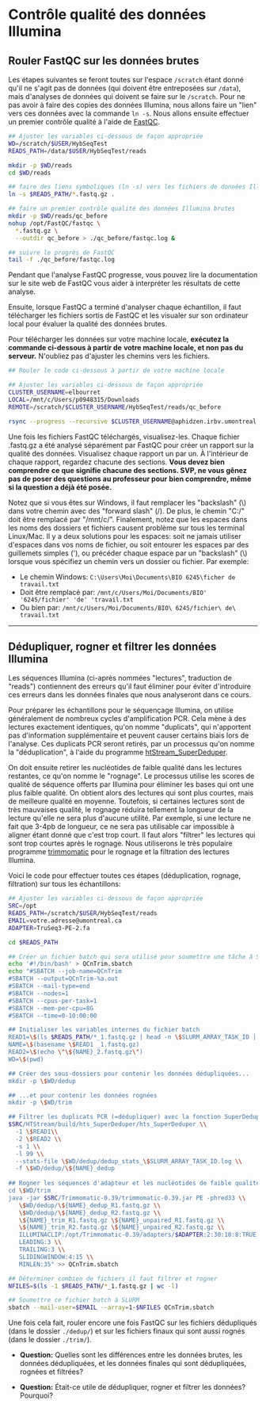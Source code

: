# Contrôle qualité des données Illumina

## Rouler FastQC sur les données brutes

Les étapes suivantes se feront toutes sur l'espace `/scratch` étant donné qu'il ne s'agit pas de données 
(qui doivent être entreposées sur `/data`), mais d'analyses de données qui doivent se faire sur le 
`/scratch`. Pour ne pas avoir à faire des copies des données Illumina, nous allons faire un "lien" 
vers ces données avec la commande `ln -s`. Nous allons ensuite effectuer un premier contrôle qualité 
à l'aide de [FastQC](https://www.bioinformatics.babraham.ac.uk/projects/fastqc/).  
```bash
## Ajuster les variables ci-dessous de façon appropriée
WD=/scratch/$USER/HybSeqTest
READS_PATH=/data/$USER/HybSeqTest/reads

mkdir -p $WD/reads
cd $WD/reads

## faire des liens symboliques (ln -s) vers les fichiers de données Illumina
ln -s $READS_PATH/*.fastq.gz .

## faire un premier contrôle qualité des données Illumina brutes
mkdir -p $WD/reads/qc_before
nohup /opt/FastQC/fastqc \
  *.fastq.gz \
  --outdir qc_before > ./qc_before/fastqc.log &

## suivre le progrès de FastQC
tail -f ./qc_before/fastqc.log

```

Pendant que l'analyse FastQC progresse, vous pouvez lire la documentation sur le site web de FastQC 
vous aider à interpréter les résultats de cette analyse.

Ensuite, lorsque FastQC a terminé d'analyser chaque échantillon, il faut télécharger les fichiers sortis 
de FastQC et les visualer sur son ordinateur local pour évaluer la qualité des données brutes.

Pour télécharger les données sur votre machine locale, **exécutez la commande ci-dessous à partir de** 
**votre machine locale, et non pas du serveur.** N'oubliez pas d'ajuster les chemins vers les fichiers.  
```bash
## Rouler le code ci-dessous à partir de votre machine locale

## Ajuster les variables ci-dessous de façon appropriée
CLUSTER_USERNAME=elbourret
LOCAL=/mnt/c/Users/p0948315/Downloads
REMOTE=/scratch/$CLUSTER_USERNAME/HybSeqTest/reads/qc_before

rsync --progress --recursive $CLUSTER_USERNAME@aphidzen.irbv.umontreal.ca:$REMOTE $LOCAL/

```

Une fois les fichiers FastQC téléchargés, visualisez-les. Chaque fichier .fastq.gz a été analysé 
séparément par FastQC pour créer un rapport sur la qualité des données. Visualisez chaque rapport un 
par un. À l'intérieur de chaque rapport, regardez chacune des sections. **Vous devez bien comprendre** 
**ce que signifie chacune des sections. SVP, ne vous gênez pas de poser des questions au professeur pour** 
**bien comprendre, même si la question a déjà été posée.**

Notez que si vous êtes sur Windows, il faut remplacer les "backslash" (\\) dans votre chemin avec 
des "forward slash" (\/). De plus, le chemin "C:/" doit être remplacé par "/mnt/c/". Finalement, 
notez que les espaces dans les noms des dossiers et fichiers causent problème sur tous les 
terminal Linux/Mac. Il y a deux solutions pour les espaces: soit ne jamais utiliser d'espaces dans 
vos noms de fichier, ou soit entourer les espaces par des guillemets simples ('), ou précéder 
chaque espace par un "backslash" (\\) lorsque vous spécifiez un chemin vers un dossier ou fichier. 
Par exemple:  
- Le chemin Windows: `C:\Users\Moi\Documents\BIO 6245\ficher de travail.txt`  
- Doit être remplacé par: `/mnt/c/Users/Moi/Documents/BIO' '6245/fichier' 'de' 'travail.txt`  
- Ou bien par: `/mnt/c/Users/Moi/Documents/BIO\ 6245/fichier\ de\ travail.txt`

---

## Dédupliquer, rogner et filtrer les données Illumina

Les séquences Illumina (ci-après nommées "lectures", traduction de "reads") contiennent des erreurs 
qu'il faut éliminer pour éviter d'introduire ces erreurs dans les données finales que nous analyseront 
dans ce cours.

Pour préparer les échantillons pour le séquençage Illumina, on utilise généralement de nombreux cycles 
d'amplification PCR. Cela mène à des lectures exactement identiques, qu'on nomme "duplicats", qui 
n'apportent pas d'information supplémentaire et peuvent causer certains biais lors de l'analyse. Ces
duplicats PCR seront retirés, par un processus qu'on nomme la "déduplication", à l'aide du programme 
[htStream_SuperDeduper](https://s4hts.github.io/HTStream/).

On doit ensuite retirer les nucléotides de faible qualité dans les lectures restantes, ce qu'on nomme 
le "rognage". Le processus utilise les scores de qualité de séquence offerts par Illumina pour éliminer 
les bases qui ont une plus faible qualité. On obtient alors des lectures qui sont plus courtes, mais de
meilleure qualité en moyenne. Toutefois, si certaines lectures sont de très mauvaises qualité, le rognage 
réduira tellement la longueur de la lecture qu'elle ne sera plus d'aucune utilité. Par exemple, si une 
lecture ne fait que 3-4pb de longueur, ce ne sera pas utilisable car impossible à aligner étant donné que
c'est trop court. Il faut alors "filtrer" les lectures qui sont trop courtes après le rognage. Nous 
utiliserons le très populaire programme [trimmomatic](http://www.usadellab.org/cms/?page=trimmomatic) pour 
le rognage et la filtration des lectures Illumina.

Voici le code pour effectuer toutes ces étapes (déduplication, rognage, filtration) sur tous les échantillons:
```bash
## Ajuster les variables ci-dessous de façon appropriée
SRC=/opt
READS_PATH=/scratch/$USER/HybSeqTest/reads
EMAIL=votre.adresse@umontreal.ca
ADAPTER=TruSeq3-PE-2.fa

cd $READS_PATH

## Créer un fichier batch qui sera utilisé pour soumettre une tâche à SLURM
echo '#!/bin/bash' > QCnTrim.sbatch
echo "#SBATCH --job-name=QCnTrim
#SBATCH --output=QCnTrim-%a.out
#SBATCH --mail-type=end
#SBATCH --nodes=1
#SBATCH --cpus-per-task=1
#SBATCH --mem-per-cpu=8G
#SBATCH --time=0-10:00:00

## Initialiser les variables internes du fichier batch
READ1=\$(ls $READS_PATH/*_1.fastq.gz | head -n \$SLURM_ARRAY_TASK_ID | tail -1)
NAME=\$(basename \$READ1 _1.fastq.gz)
READ2=\$(echo \"\${NAME}_2.fastq.gz\")
WD=\$(pwd)

## Créer des sous-dossiers pour contenir les données dédupliquées...
mkdir -p \$WD/dedup

## ...et pour contenir les données rognées
mkdir -p \$WD/trim

## Filtrer les duplicats PCR (=dédupliquer) avec la fonction SuperDeduper de HTStream
$SRC/HTStream/build/hts_SuperDeduper/hts_SuperDeduper \\
  -1 \$READ1\\
  -2 \$READ2 \\
  -s 1 \\
  -l 99 \\
  --stats-file \$WD/dedup/dedup_stats_\$SLURM_ARRAY_TASK_ID.log \\
  -f \$WD/dedup/\${NAME}_dedup
  
## Rogner les séquences d'adapteur et les nucléotides de faible qualité
cd \$WD/trim
java -jar $SRC/Trimmomatic-0.39/trimmomatic-0.39.jar PE -phred33 \\
   \$WD/dedup/\${NAME}_dedup_R1.fastq.gz \\
   \$WD/dedup/\${NAME}_dedup_R2.fastq.gz \\
   \${NAME}_trim_R1.fastq.gz \${NAME}_unpaired_R1.fastq.gz \\
   \${NAME}_trim_R2.fastq.gz \${NAME}_unpaired_R2.fastq.gz \\
   ILLUMINACLIP:/opt/Trimmomatic-0.39/adapters/$ADAPTER:2:30:10:8:TRUE \\
   LEADING:3 \\
   TRAILING:3 \\
   SLIDINGWINDOW:4:15 \\
   MINLEN:35" >> QCnTrim.sbatch

## Déterminer combien de fichiers il faut filtrer et rogner
NFILES=$(ls -1 $READS_PATH/*_1.fastq.gz | wc -l)

## Soumettre ce fichier batch à SLURM
sbatch --mail-user=$EMAIL --array=1-$NFILES QCnTrim.sbatch

```

Une fois cela fait, rouler encore une fois FastQC sur les fichiers dédupliqués (dans le dossier `./dedup/`) 
et sur les fichiers finaux qui sont aussi rognés (dans le dossier `./trim/`). 

- **Question:** Quelles sont les différences entre les données brutes, les données dédupliquées, et les 
données finales qui sont dédupliquées, rognées et filtrées?

- **Question:** Était-ce utile de dédupliquer, rogner et filtrer les données? Pourquoi?

